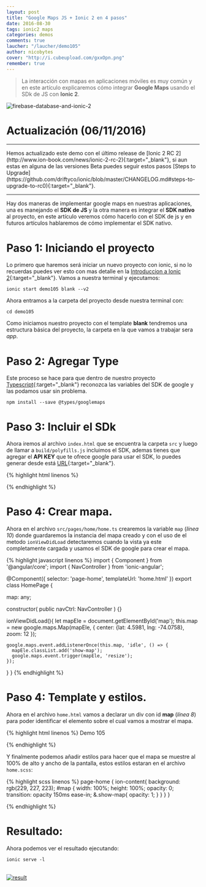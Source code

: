 ```yaml
---
layout: post
title: "Google Maps JS + Ionic 2 en 4 pasos"
date: 2016-08-30
tags: ionic2 maps
categories: demos
comments: true
laucher: "/laucher/demo105"
author: nicobytes
cover: "http://i.cubeupload.com/gxxOpn.png"
remember: true
---
```


> La interacción con mapas en aplicaciones móviles es muy común y en este artículo explicaremos cómo integrar **Google Maps** usando el SDk de JS con **Ionic 2**.

<img class="img-responsive" src="http://i.cubeupload.com/gxxOpn.png" alt="firebase-database-and-ionic-2">

# Actualización (06/11/2016)
<hr/>
Hemos actualizado este demo con el último release de [Ionic 2 RC 2](http://www.ion-book.com/news/ionic-2-rc-2){:target="_blank"}, si aun estas en alguna de las versiones Beta puedes seguir estos pasos [Steps to Upgrade](https://github.com/driftyco/ionic/blob/master/CHANGELOG.md#steps-to-upgrade-to-rc0){:target="_blank"}.
<hr/>

Hay dos maneras de implementar google maps en nuestras aplicaciones, una es manejando el **SDK de JS** y la otra manera es integrar el **SDK nativo** al proyecto, en este artículo veremos cómo hacerlo con el SDK de js y en futuros artículos hablaremos de cómo implementar el SDK nativo.

# Paso 1: Iniciando el proyecto

Lo primero que haremos será iniciar un nuevo proyecto con ionic, si no lo recuerdas puedes ver esto con mas detalle en la [Introduccion a Ionic 2](http://www.ion-book.com/ionic2/ionic2){:target="_blank"}.
Vamos a nuestra terminal y ejecutamos:

```
ionic start demo105 blank --v2
```

Ahora entramos a la carpeta del proyecto desde nuestra terminal con:

```
cd demo105
```

Como iniciamos nuestro proyecto con el template **blank** tendremos una estructura básica del proyecto, la carpeta en la que vamos a trabajar sera *app*.

# Paso 2: Agregar Type

Este proceso se hace para que dentro de nuestro proyecto [Typescript](http://www.ion-book.com/ionic2/typescript){:target="_blank"} reconozca las variables del SDK de google y las podamos usar sin problema.

```
npm install --save @types/googlemaps
```

# Paso 3: Incluir el SDk

Ahora iremos al archivo `index.html` que se encuentra la carpeta `src` y luego de llamar a `build/polyfills.js` incluimos el SDK, ademas tienes que agregar el **API KEY** que te ofrece google para usar el SDK, lo puedes generar desde está [URL](https://developers.google.com/maps/documentation/javascript/get-api-key?hl=es){:target="_blank"}.

{% highlight html linenos %}
<body>

  <!-- Ionic's root component and where the app will load -->
  <ion-app></ion-app>

  <!-- The polyfills js is generated during the build process -->
  <script src="build/polyfills.js"></script>

  <script src="https://maps.googleapis.com/maps/api/js?key=YOUR_API_KEY"></script>
  <!-- The bundle js is generated during the build process -->
  <script src="build/main.js"></script>

</body>
{% endhighlight %}

# Paso 4: Crear mapa.

Ahora en el archivo `src/pages/home/home.ts` crearemos la variable `map` (*línea 10*) donde guardaremos la instancia del mapa creado y con el uso de el metodo `ionViewDidLoad` detectaremos cuando la vista ya este completamente cargada y usamos el SDK de google para crear el mapa.

{% highlight javascript linenos %}
import { Component } from '@angular/core';
import { NavController } from 'ionic-angular';

@Component({
  selector: 'page-home',
  templateUrl: 'home.html'
})
export class HomePage {

  map: any;

  constructor(
    public navCtrl: NavController
  ) {}

  ionViewDidLoad(){
    let mapEle = document.getElementById('map');
    this.map = new google.maps.Map(mapEle, {
      center: {lat: 4.5981, lng: -74.0758},
      zoom: 12
    });

    google.maps.event.addListenerOnce(this.map, 'idle', () => {
      mapEle.classList.add('show-map');
      google.maps.event.trigger(mapEle, 'resize');
    });
  }
}
{% endhighlight %}

# Paso 4: Template y estilos.


Ahora en el archivo `home.html` vamos a declarar un div con id **map** (*línea 8*) para poder identificar el elemento sobre el cual vamos a mostrar el mapa.

{% highlight html linenos %}
<ion-header>
  <ion-navbar color="primary">
    <ion-title>
      Demo 105
    </ion-title>
  </ion-navbar>
</ion-header>

<ion-content>
  <div id="map"></div>
</ion-content>
{% endhighlight %}

Y finalmente podemos añadir estilos para hacer que el mapa se muestre al 100% de alto y ancho de la pantalla, estos estilos estaran en el archivo `home.scss`:

{% highlight scss linenos %}
page-home {
  ion-content{
    background: rgb(229, 227, 223);
    #map {
      width: 100%;
      height: 100%;
      opacity: 0;
      transition: opacity 150ms ease-in;
      &.show-map{
        opacity: 1;
      }
    }
  }
}

{% endhighlight %}

# Resultado:

Ahora podemos ver el resultado ejecutando:

```
ionic serve -l
```

<br/>
<a target="_blank" href="{{ page.repo }}">
  <img class="img-responsive" src="http://i.cubeupload.com/43XZ5H.png" alt="result">
</a>
